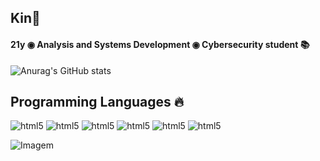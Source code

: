 
## Kin🖖

#### 21y ◉ Analysis and Systems Development ◉ Cybersecurity student 📚 


![Anurag's GitHub stats](https://github-readme-stats.vercel.app/api?username=k1nw&show_icons=true&theme=radical)


## Programming Languages 🔥

<div style="display: incline_block">

<img aling = "center" alt="html5" src="https://img.shields.io/badge/Python-black?style=for-the-badge&logo=python&logoColor=white">
<img aling = "center" alt="html5" src="https://img.shields.io/badge/HTML-black?style=for-the-badge&logo=html5&logoColor=white">
<img aling = "center" alt="html5" src="https://img.shields.io/badge/CSS-black?&style=for-the-badge&logo=css3&logoColor=white">
<img aling = "center" alt="html5" src="https://img.shields.io/badge/JS-black?&style=for-the-badge&logo=js&logoColor=white">
<img aling = "center" alt="html5" src="https://img.shields.io/badge/php-black?&style=for-the-badge&logo=php&logoColor=white">
<img aling = "center" alt="html5" src="https://img.shields.io/badge/sql-black?&style=for-the-badge&logo=mysql&logoColor=white">



<p align="left">
  <img align="center" src="https://i.pinimg.com/originals/63/d7/e6/63d7e61bf0fae1a0018938134db14a84.gif" alt="Imagem">
</p>


</div>

